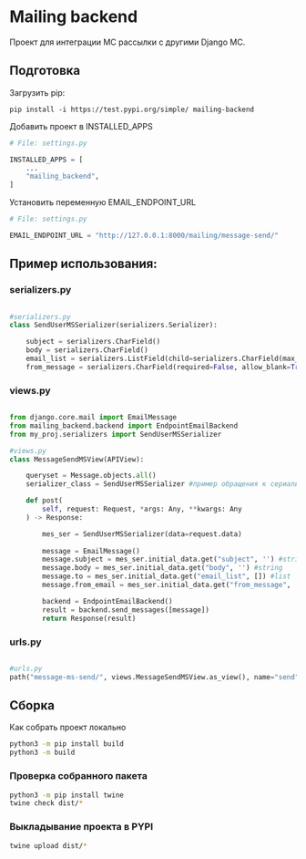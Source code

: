 
# Mailing backend

Проект для интеграции МС рассылки с другими Django МС.

## Подготовка

Загрузить pip:
```pip
pip install -i https://test.pypi.org/simple/ mailing-backend
```

Добавить проект в INSTALLED_APPS

```python
# File: settings.py

INSTALLED_APPS = [
    ...
    "mailing_backend",
]
```

Установить переменную EMAIL_ENDPOINT_URL

```python
# File: settings.py

EMAIL_ENDPOINT_URL = "http://127.0.0.1:8000/mailing/message-send/"
```


## Пример использования:

### serializers.py
```python

#serializers.py
class SendUserMSSerializer(serializers.Serializer):

    subject = serializers.CharField()
    body = serializers.CharField()
    email_list = serializers.ListField(child=serializers.CharField(max_length=254))
    from_message = serializers.CharField(required=False, allow_blank=True)


```

### views.py
```python

from django.core.mail import EmailMessage
from mailing_backend.backend import EndpointEmailBackend
from my_proj.serializers import SendUserMSSerializer

#views.py
class MessageSendMSView(APIView):

    queryset = Message.objects.all()
    serializer_class = SendUserMSSerializer #пример обращения к сериализатору

    def post(
        self, request: Request, *args: Any, **kwargs: Any
    ) -> Response:  

        mes_ser = SendUserMSSerializer(data=request.data)
        
        message = EmailMessage()
        message.subject = mes_ser.initial_data.get("subject", '') #string
        message.body = mes_ser.initial_data.get("body", '') #string
        message.to = mes_ser.initial_data.get("email_list", []) #list
        message.from_email = mes_ser.initial_data.get("from_message", '') #string

        backend = EndpointEmailBackend()
        result = backend.send_messages([message])
        return Response(result)
```

### urls.py
```python

#urls.py
path("message-ms-send/", views.MessageSendMSView.as_view(), name="send"),
```

## Сборка

Как собрать проект локально

```bash
python3 -m pip install build
python3 -m build 
```

### Проверка собранного пакета
```bash
python3 -m pip install twine
twine check dist/*
```

### Выкладывание проекта в PYPI
```bash
twine upload dist/*
```